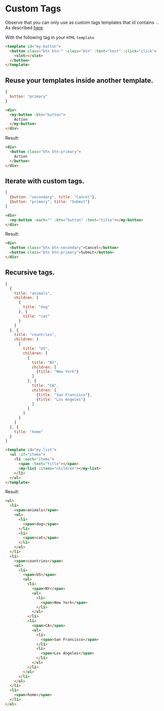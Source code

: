 # Custom Tags

Observe that you can only use as custom tags templates that id contains `-`.
As described [here](https://developer.mozilla.org/en-US/docs/Web/Web_Components/Using_custom_elements).

With the following tag in your `HTML` `template` 
```html
<template id="my-button">
  <button class="btn btn-" :class="btn" :text="text" :click="click">
    <slot></slot>
  </button>
</template>
```

## Reuse your templates inside another template.
```js
{
  button: "primary"
}
```
```html
<div>
  <my-button :btn="button">
    Action
  </my-button>
</div>
```
Result:
```html
<div>
  <button class="btn btn-primary">
    Action
  </button>
</div>
```

## Iterate with custom tags.
```js
[
  {button: "secondary", title: "Cancel"},
  {button: "primary", title: "Submit"}
]
```
```html
<div>
  <my-button :each="" :btn="button" :text="title"></my-button>
</div>
```
Result:
```html
<div>
  <button class="btn btn-secondary">Cancel</button>
  <button class="btn btn-primary">Submit</button>
</div>
```

## Recursive tags.
```js
[
  {
    title: "animals",
    children: [
      {
        title: "dog"
      }, {
        title: "cat"
      }
    ]
  }, {
    title: "countries",
    children: [
      {
        title: "US",
        children: [
          {
            title: "NY",
            children: [
              {title: "New York"}
            ]
          }, {
            title: "CA",
            children: [
              {title: "San Francisco"},
              {title: "Los Angeles"}
            ]
          }
        ]
      }
    ]
  }, {
    title: "home"
  }
]
```
```html
<template id="my-list">
  <ul :if="items">
    <li :each="items">
      <span :text="title"></span>
      <my-list :items="children"></my-list>
    </li>
  </ul>
</template>
```
Result:
```html
<ul>
  <li>
    <span>animals</span>
    <ul>
      <li>
        <span>dog</span>
      </li>
      <li>
        <span>cat</span>
      </li>
    </ul>
  </li>
  <li>
    <span>countries</span>
    <ul>
      <li>
        <span>US</span>
        <ul>
          <li>
            <span>NY</span>
            <ul>
              <li>
                <span>New York</span>
              </li>
            </ul>
          </li>
          <li>
            <span>CA</span>
            <ul>
              <li>
                <span>San Francisco</span>
              </li>
              <li>
                <span>Los Angeles</span>
              </li>
            </ul>
          </li>
        </ul>
      </li>
    </ul>
  </li>
  <li>
    <span>home</span>
  </li>
</ul>
```
